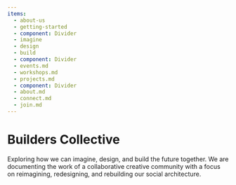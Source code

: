 ```yaml
---
items:
  - about-us
  - getting-started
  - component: Divider
  - imagine
  - design
  - build
  - component: Divider
  - events.md
  - workshops.md
  - projects.md
  - component: Divider
  - about.md
  - connect.md
  - join.md
---
```


# Builders Collective

Exploring how we can imagine, design, and build the future together. We are documenting the work of a collaborative creative community with a focus on reimagining, redesigning, and rebuilding our social architecture.
